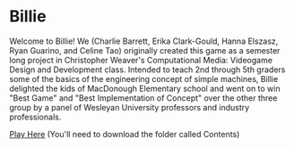 # Billie

Welcome to Billie! We (Charlie Barrett, Erika Clark-Gould,  Hanna Elszasz, Ryan Guarino, and Celine Tao) originally created this game as a semester long project in Christopher Weaver's Computational Media: Videogame Design and Development class. Intended to teach 2nd through 5th graders some of the basics of the engineering concept of simple machines, Billie delighted the kids of MacDonough Elementary school and went on to win "Best Game" and "Best Implementation of Concept" over the other three group by a panel of Wesleyan University professors and industry professionals. 

[Play Here](https://www.dropbox.com/sh/p8j546k4xhwjk5w/AADz5v9qDdio0jLXiRMoU0QHa?dl=0)
(You'll need to download the folder called Contents)
